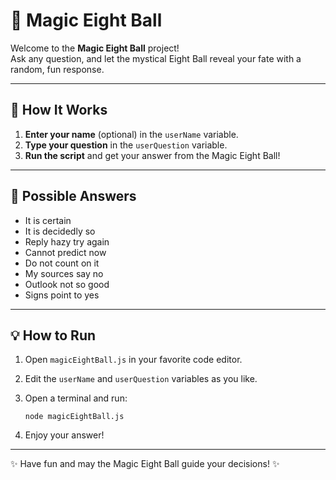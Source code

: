 # 🎱 Magic Eight Ball

Welcome to the **Magic Eight Ball** project!  
Ask any question, and let the mystical Eight Ball reveal your fate with a random, fun response.

---

## 🚀 How It Works

1. **Enter your name** (optional) in the `userName` variable.
2. **Type your question** in the `userQuestion` variable.
3. **Run the script** and get your answer from the Magic Eight Ball!

---


## 🎲 Possible Answers

- It is certain
- It is decidedly so
- Reply hazy try again
- Cannot predict now
- Do not count on it
- My sources say no
- Outlook not so good
- Signs point to yes

---

## 💡 How to Run

1. Open `magicEightBall.js` in your favorite code editor.
2. Edit the `userName` and `userQuestion` variables as you like.
3. Open a terminal and run:

   ```
   node magicEightBall.js
   ```

4. Enjoy your answer!

---

✨ Have fun and may the Magic Eight Ball guide your decisions! ✨
